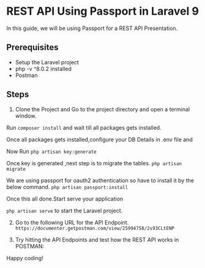 # REST API Using Passport in Laravel 9

In this guide, we will be using Passport for a REST API Presentation.

## Prerequisites
- Setup the Laravel project
- php -v ^8.0.2 installed
- Postman

## Steps
1. Clone the Project and Go to the project directory and open a terminal window.

 Run `composer install` and wait till all packages gets installed.

 Once all packages gets installed,configure your DB Details in .env file and 

 Now Run `php artisan key:generate`

Once key is generated ,next step is to migrate the tables.
`php artisan migrate`

We are using passport for oauth2 authentication so have to install it by the below command.
`php artisan passport:install`

Once this all done.Start serve your application
 
`php artisan serve` to start the Laravel project.

2. Go to the following URL for the API Endpoint.
    `https://documenter.getpostman.com/view/25994758/2s93CLtENP`

3. Try hitting the API Endpoints and test how the REST API works in POSTMAN:
   


Happy coding!